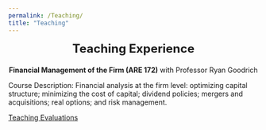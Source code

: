 ```yaml
---
permalink: /Teaching/
title: "Teaching"
---
```


<div style="text-align: center; font-size: 24px; font-weight: bold; margin-bottom: 20px;">
  Teaching Experience
</div>
<!-- Add a smaller margin to control spacing -->


<center><b>Financial Management of the Firm (ARE 172)</b> with Professor Ryan Goodrich</center>

Course Description: Financial analysis at the firm level: optimizing capital structure; minimizing the cost of capital; dividend policies; mergers and acquisitions; real options; and risk management.

[Teaching Evaluations]()

